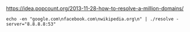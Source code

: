 https://idea.popcount.org/2013-11-28-how-to-resolve-a-million-domains/

    echo -en "google.com\nfacebook.com\nwikipedia.org\n" | ./resolve -server="8.8.8.8:53"

